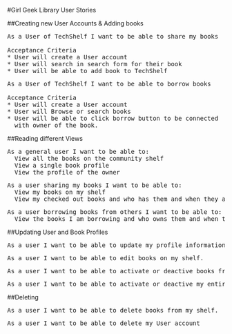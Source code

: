 #Girl Geek Library User Stories

##Creating new User Accounts & Adding books

<pre>
As a User of TechShelf I want to be able to share my books

Acceptance Criteria
* User will create a User account
* User will search in search form for their book
* User will be able to add book to TechShelf
</pre>

<pre>
As a User of TechShelf I want to be able to borrow books

Acceptance Criteria
* User will create a User account
* User will Browse or search books
* User will be able to click borrow button to be connected
  with owner of the book.
</pre>

##Reading different Views
<pre>
As a general user I want to be able to:
  View all the books on the community shelf
  View a single book profile
  View the profile of the owner
</pre>

<pre>
As a user sharing my books I want to be able to:
  View my books on my shelf
  View my checked out books and who has them and when they are due back
</pre>

<pre>
As a user borrowing books from others I want to be able to:
  View the books I am borrowing and who owns them and when they are due back
</pre>

##Updating User and Book Profiles
<pre>
As a user I want to be able to update my profile information
</pre>

<pre>
As a user I want to be able to edit books on my shelf.
</pre>

<pre>
As a user I want to be able to activate or deactive books from my shelf.
</pre>

<pre>
As a user I want to be able to activate or deactive my entire shelf.
</pre>

##Deleting
<pre>
As a user I want to be able to delete books from my shelf.
</pre>
<pre>
As a user I want to be able to delete my User account
</pre>










